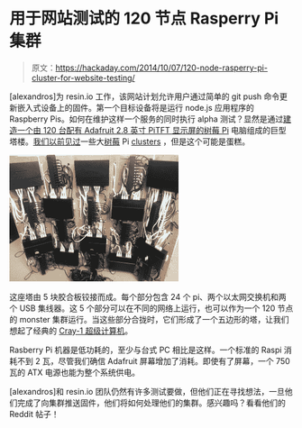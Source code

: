 # 用于网站测试的 120 节点 Rasperry Pi 集群

> 原文：<https://hackaday.com/2014/10/07/120-node-rasperry-pi-cluster-for-website-testing/>

[alexandros]为 resin.io 工作，该网站计划允许用户通过简单的 git push 命令更新嵌入式设备上的固件。第一个目标设备将是运行 node.js 应用程序的 Raspberry Pis。如何在维护这样一个服务的同时执行 alpha 测试？显然是通过[建造一个由 120 台配有 Adafruit 2.8 英寸 PiTFT 显示屏的树莓 Pi](http://resin.io/blog/what-would-you-do-with-a-120-raspberry-pi-cluster/) 电脑组成的巨型塔楼。[我们以前见过](http://hackaday.com/2013/11/05/can-an-8-node-raspberry-pi-cluster-web-server-survive-hackaday/)一些大[树莓](http://hackaday.com/2013/05/21/33-node-beowulf-cluster-built-with-raspberry-pi/) Pi [clusters](http://hackaday.com/2014/02/17/40-node-raspi-cluster/) ，但是这个可能是蛋糕。

![raspicluster2](img/e5daad9020ef5fd04d28d5a3260a3aa1.png)

这座塔由 5 块胶合板铰接而成。每个部分包含 24 个 pi、两个以太网交换机和两个 USB 集线器。这 5 个部分可以在不同的网络上运行，也可以作为一个 120 节点的 monster 集群运行。当这些部分合拢时，它们形成了一个五边形的塔，让我们想起了经典的 [Cray-1 超级计算机](http://en.wikipedia.org/wiki/Cray-1)。

Rasberry Pi 机器是低功耗的，至少与台式 PC 相比是这样。一个标准的 Raspi 消耗不到 2 瓦，尽管我们确信 Adafruit 屏幕增加了消耗。即使有了屏幕，一个 750 瓦的 ATX 电源也能为整个系统供电。

[alexandros]和 resin.io 团队仍然有许多测试要做，但他们正在寻找想法，一旦他们完成了向集群推送固件，他们将如何处理他们的集群。感兴趣吗？看看他们的 Reddit 帖子！